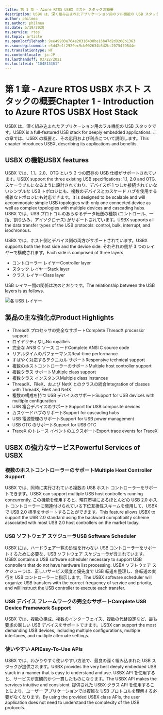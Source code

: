 ```yaml
---
title: 第 1 章 - Azure RTOS USBX ホスト スタックの概要
description: USBX は、深く組み込まれたアプリケーション用のフル機能の USB スタックです。 この章では、USBX の概要と、その応用および利点について説明します。
author: philmea
ms.author: philmea
ms.date: 5/19/2020
ms.service: rtos
ms.topic: article
ms.openlocfilehash: 9ee49903e764e20316438be16b47d2d9208b1363
ms.sourcegitcommit: e3d42e1f2920ec9cb002634b542bc20754f9544e
ms.translationtype: HT
ms.contentlocale: ja-JP
ms.lasthandoff: 03/22/2021
ms.locfileid: "104813361"
---
```

# <a name="chapter-1---introduction-to-azure-rtos-usbx-host-stack"></a><span data-ttu-id="c0544-104">第 1 章 - Azure RTOS USBX ホスト スタックの概要</span><span class="sxs-lookup"><span data-stu-id="c0544-104">Chapter 1 - Introduction to Azure RTOS USBX Host Stack</span></span>

<span data-ttu-id="c0544-105">USBX は、深く組み込まれたアプリケーション用のフル機能の USB スタックです。</span><span class="sxs-lookup"><span data-stu-id="c0544-105">USBX is a full-featured USB stack for deeply embedded applications.</span></span> <span data-ttu-id="c0544-106">この章では、USBX の概要と、その応用および利点について説明します。</span><span class="sxs-lookup"><span data-stu-id="c0544-106">This chapter introduces USBX, describing its applications and benefits.</span></span>

## <a name="usbx-features"></a><span data-ttu-id="c0544-107">USBX の機能</span><span class="sxs-lookup"><span data-stu-id="c0544-107">USBX features</span></span>

<span data-ttu-id="c0544-108">USBX では、1.1、2.0、OTG という 3 つの既存の USB 仕様がサポートされています。</span><span class="sxs-lookup"><span data-stu-id="c0544-108">USBX support the three existing USB specifications: 1.1, 2.0 and OTG.</span></span> <span data-ttu-id="c0544-109">スケーラブルになるように設計されており、デバイスが 1 つしか接続されていないシンプルな USB トポロジにも、複数のデバイスとカスケード ハブを使用する複雑なトポロジにも対応できます。</span><span class="sxs-lookup"><span data-stu-id="c0544-109">It is designed to be scalable and will accommodate simple USB topologies with only one connected device as well as complex topologies with multiple devices and cascading hubs.</span></span> <span data-ttu-id="c0544-110">USBX では、USB プロトコルのあらゆるデータ転送の種類 (コントロール、一括、割り込み、アイソクロナス) がサポートされています。</span><span class="sxs-lookup"><span data-stu-id="c0544-110">USBX supports all the data transfer types of the USB protocols: control, bulk, interrupt, and isochronous.</span></span>

<span data-ttu-id="c0544-111">USBX では、ホスト側とデバイス側の両方がサポートされています。</span><span class="sxs-lookup"><span data-stu-id="c0544-111">USBX supports both the host side and the device side.</span></span> <span data-ttu-id="c0544-112">それぞれの側が 3 つのレイヤーで構成されます。</span><span class="sxs-lookup"><span data-stu-id="c0544-112">Each side is comprised of three layers.</span></span>

- <span data-ttu-id="c0544-113">コントローラー レイヤー</span><span class="sxs-lookup"><span data-stu-id="c0544-113">Controller layer</span></span>
- <span data-ttu-id="c0544-114">スタック レイヤー</span><span class="sxs-lookup"><span data-stu-id="c0544-114">Stack layer</span></span>
- <span data-ttu-id="c0544-115">クラス レイヤー</span><span class="sxs-lookup"><span data-stu-id="c0544-115">Class layer</span></span>

<span data-ttu-id="c0544-116">USB レイヤー間の関係は次のとおりです。</span><span class="sxs-lookup"><span data-stu-id="c0544-116">The relationship between the USB layers is as follows.</span></span>

![各 USB レイヤー](./media/usbx-device-stack/usb-layers.png)

## <a name="product-highlights"></a><span data-ttu-id="c0544-118">製品の主な強化点</span><span class="sxs-lookup"><span data-stu-id="c0544-118">Product Highlights</span></span>

- <span data-ttu-id="c0544-119">ThreadX プロセッサの完全なサポート</span><span class="sxs-lookup"><span data-stu-id="c0544-119">Complete ThreadX processor support</span></span>
- <span data-ttu-id="c0544-120">ロイヤリティなし</span><span class="sxs-lookup"><span data-stu-id="c0544-120">No royalties</span></span>
- <span data-ttu-id="c0544-121">完全な ANSI C ソース コード</span><span class="sxs-lookup"><span data-stu-id="c0544-121">Complete ANSI C source code</span></span>
- <span data-ttu-id="c0544-122">リアルタイムのパフォーマンス</span><span class="sxs-lookup"><span data-stu-id="c0544-122">Real-time performance</span></span>
- <span data-ttu-id="c0544-123">すばやく対応するテクニカル サポート</span><span class="sxs-lookup"><span data-stu-id="c0544-123">Responsive technical support</span></span>
- <span data-ttu-id="c0544-124">複数のホストコントローラーのサポート</span><span class="sxs-lookup"><span data-stu-id="c0544-124">Multiple host controller support</span></span>
- <span data-ttu-id="c0544-125">複数クラス サポート</span><span class="sxs-lookup"><span data-stu-id="c0544-125">Multiple class support</span></span>
- <span data-ttu-id="c0544-126">複数クラス インスタンス</span><span class="sxs-lookup"><span data-stu-id="c0544-126">Multiple class instances</span></span>
- <span data-ttu-id="c0544-127">ThreadX、FileX、および NetX とのクラスの統合</span><span class="sxs-lookup"><span data-stu-id="c0544-127">Integration of classes with ThreadX, FileX and NetX</span></span>
- <span data-ttu-id="c0544-128">複数の構成を持つ USB デバイスのサポート</span><span class="sxs-lookup"><span data-stu-id="c0544-128">Support for USB devices with multiple configuration</span></span>
- <span data-ttu-id="c0544-129">USB 複合デバイスのサポート</span><span class="sxs-lookup"><span data-stu-id="c0544-129">Support for USB composite devices</span></span>
- <span data-ttu-id="c0544-130">カスケードハブのサポート</span><span class="sxs-lookup"><span data-stu-id="c0544-130">Support for cascading hubs</span></span>
- <span data-ttu-id="c0544-131">USB 電源管理のサポート</span><span class="sxs-lookup"><span data-stu-id="c0544-131">Support for USB power management</span></span>
- <span data-ttu-id="c0544-132">USB OTG のサポート</span><span class="sxs-lookup"><span data-stu-id="c0544-132">Support for USB OTG</span></span>
- <span data-ttu-id="c0544-133">TraceX のトレース イベントのエクスポート</span><span class="sxs-lookup"><span data-stu-id="c0544-133">Export trace events for TraceX</span></span>

## <a name="powerful-services-of-usbx"></a><span data-ttu-id="c0544-134">USBX の強力なサービス</span><span class="sxs-lookup"><span data-stu-id="c0544-134">Powerful Services of USBX</span></span>

### <a name="multiple-host-controller-support"></a><span data-ttu-id="c0544-135">複数のホストコントローラーのサポート</span><span class="sxs-lookup"><span data-stu-id="c0544-135">Multiple Host Controller Support</span></span>

<span data-ttu-id="c0544-136">USBX では、同時に実行されている複数の USB ホスト コントローラーをサポートできます。</span><span class="sxs-lookup"><span data-stu-id="c0544-136">USBX can support multiple USB host controllers running concurrently.</span></span> <span data-ttu-id="c0544-137">この機能を使用すると、現在市場にあるほとんどの USB 2.0 ホスト コントローラーに関連付けられている下位互換性スキームを使用して、USBX で USB 2.0 標準をサポートすることができます。</span><span class="sxs-lookup"><span data-stu-id="c0544-137">This feature allows USBX to support the USB 2.0 standard using the backward compatibility scheme associated with most USB 2.0 host controllers on the market today.</span></span>

### <a name="usb-software-scheduler"></a><span data-ttu-id="c0544-138">USB ソフトウェア スケジューラ</span><span class="sxs-lookup"><span data-stu-id="c0544-138">USB Software Scheduler</span></span>

<span data-ttu-id="c0544-139">USBX には、ハードウェア一覧の処理を行わない USB コントローラーをサポートするために必要な、USB ソフトウェア スケジューラが含まれています。</span><span class="sxs-lookup"><span data-stu-id="c0544-139">USBX contains a USB software scheduler necessary to support USB controllers that do not have hardware list processing.</span></span> <span data-ttu-id="c0544-140">USBX ソフトウェア スケジューラは、正しいサービス頻度と優先度で USB 転送を整理し、各転送の実行を USB コントローラーに指示します。</span><span class="sxs-lookup"><span data-stu-id="c0544-140">The USBX software scheduler will organize USB transfers with the correct frequency of service and priority, and will instruct the USB controller to execute each transfer.</span></span>

### <a name="complete-usb-device-framework-support"></a><span data-ttu-id="c0544-141">USB デバイス フレームワークの完全なサポート</span><span class="sxs-lookup"><span data-stu-id="c0544-141">Complete USB Device Framework Support</span></span>

<span data-ttu-id="c0544-142">USBX では、複数の構成、複数のインターフェイス、複数の代替設定など、最も要求の厳しい USB デバイスをサポートできます。</span><span class="sxs-lookup"><span data-stu-id="c0544-142">USBX can support the most demanding USB devices, including multiple configurations, multiple interfaces, and multiple alternate settings.</span></span>

### <a name="easy-to-use-apis"></a><span data-ttu-id="c0544-143">使いやすい API</span><span class="sxs-lookup"><span data-stu-id="c0544-143">Easy-To-Use APIs</span></span>

<span data-ttu-id="c0544-144">USBX では、わかりやすく使いやすい方法で、最良の深く組み込まれた USB スタックが提供されます。</span><span class="sxs-lookup"><span data-stu-id="c0544-144">USBX provides the very best deeply embedded USB stack in a manner that is easy to understand and use.</span></span> <span data-ttu-id="c0544-145">USBX API を使用すると、サービスが直観的かつ一貫したものになります。</span><span class="sxs-lookup"><span data-stu-id="c0544-145">The USBX API makes the services intuitive and consistent.</span></span> <span data-ttu-id="c0544-146">提供された USBX クラス API を使用することにより、ユーザー アプリケーションでは複雑な USB プロトコルを理解する必要がなくなります。</span><span class="sxs-lookup"><span data-stu-id="c0544-146">By using the provided USBX class APIs, the user application does not need to understand the complexity of the USB protocols.</span></span>
